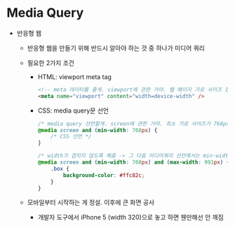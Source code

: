 

# Media Query

- 반응형 웹

  - 반응형 웹을 만들기 위해 반드시 알아야 하는 것 중 하나가 미디어 쿼리

  - 필요한 2가지 조건

    - HTML: viewport meta tag

      ```html
      <!-- meta 데이터를 줄게. viewport에 관한 거야. 웹 페이지 가로 사이즈 잡을 때는 디바이스 width에 맞춰줘. -->
      <meta name="viewport" content="width=device-width" />
      ```

    - CSS: media query문 선언

      ```css
      /* media query 선언할게. screen에 관한 거야. 최소 가로 사이즈가 768px이면(가로 사이즈가 768px 이상이면) 이런 스타일을 먹여줘. */
      @media screen and (min-width: 768px) {
          /* CSS 선언 */
      }
      
      /* width가 겹치지 않도록 해줌 -> 그 다음 미디어쿼리 선언에서는 min-width: 992px 이런 식으로 */
      @media screen and (min-width: 768px) and (max-width: 991px) {
          .box {
              background-color: #ffc82c;
          }
      }
      ```

  - 모바일부터 시작하는 게 정설. 이후에 큰 화면 공사

    - 개발자 도구에서 iPhone 5 (width 320)으로 놓고 하면 웬만해선 안 깨짐